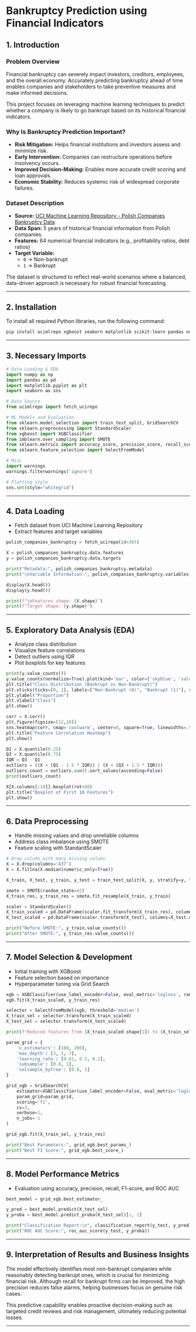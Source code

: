 # Bankruptcy Prediction using Financial Indicators

## 1. Introduction

### Problem Overview

Financial bankruptcy can severely impact investors, creditors, employees, and the overall economy. Accurately predicting bankruptcy ahead of time enables companies and stakeholders to take preventive measures and make informed decisions.

This project focuses on leveraging machine learning techniques to predict whether a company is likely to go bankrupt based on its historical financial indicators.

### Why Is Bankruptcy Prediction Important?

- **Risk Mitigation:** Helps financial institutions and investors assess and minimize risk.
- **Early Intervention:** Companies can restructure operations before insolvency occurs.
- **Improved Decision-Making:** Enables more accurate credit scoring and loan approvals.
- **Economic Stability:** Reduces systemic risk of widespread corporate failures.

### Dataset Description

- **Source:** [UCI Machine Learning Repository - Polish Companies Bankruptcy Data](http://archive.ics.uci.edu/dataset/365/polish+companies+bankruptcy+data)
- **Data Span:** 5 years of historical financial information from Polish companies.
- **Features:** 64 numerical financial indicators (e.g., profitability ratios, debt ratios)
- **Target Variable:**
  - `0` → Non-bankrupt
  - `1` → Bankrupt

The dataset is structured to reflect real-world scenarios where a balanced, data-driven approach is necessary for robust financial forecasting.

---

## 2. Installation

To install all required Python libraries, run the following command:

```bash
pip install ucimlrepo xgboost seaborn matplotlib scikit-learn pandas numpy imblearn
```

---

## 3. Necessary Imports

```python
# Data Loading & EDA
import numpy as np
import pandas as pd
import matplotlib.pyplot as plt
import seaborn as sns

# Data Source
from ucimlrepo import fetch_ucirepo

# ML Models and Evaluation
from sklearn.model_selection import train_test_split, GridSearchCV
from sklearn.preprocessing import StandardScaler
from xgboost import XGBClassifier
from imblearn.over_sampling import SMOTE
from sklearn.metrics import accuracy_score, precision_score, recall_score, f1_score, roc_auc_score, confusion_matrix, classification_report
from sklearn.feature_selection import SelectFromModel

# Misc
import warnings
warnings.filterwarnings('ignore')

# Plotting style
sns.set(style="whitegrid")
```

---

## 4. Data Loading

- Fetch dataset from UCI Machine Learning Repository
- Extract features and target variables

```python
polish_companies_bankruptcy = fetch_ucirepo(id=365)

X = polish_companies_bankruptcy.data.features
y = polish_companies_bankruptcy.data.targets

print("Metadata:", polish_companies_bankruptcy.metadata)
print("\nVariable Information:", polish_companies_bankruptcy.variables)

display(X.head())
display(y.head())

print(f"\nFeatures shape: {X.shape}")
print(f"Target shape: {y.shape}")
```

---

## 5. Exploratory Data Analysis (EDA)

- Analyze class distribution
- Visualize feature correlations
- Detect outliers using IQR
- Plot boxplots for key features

```python
print(y.value_counts())
y.value_counts(normalize=True).plot(kind='bar', color=['skyblue', 'salmon'])
plt.title("Class Distribution (Bankrupt vs Non-Bankrupt)")
plt.xticks(ticks=[0, 1], labels=["Non-Bankrupt (0)", "Bankrupt (1)"], rotation=0)
plt.ylabel("Proportion")
plt.xlabel("Class")
plt.show()

corr = X.corr()
plt.figure(figsize=(12,10))
sns.heatmap(corr, cmap='coolwarm', center=0, square=True, linewidths=.5)
plt.title("Feature Correlation Heatmap")
plt.show()

Q1 = X.quantile(0.25)
Q3 = X.quantile(0.75)
IQR = Q3 - Q1
outliers = ((X < (Q1 - 1.5 * IQR)) | (X > (Q3 + 1.5 * IQR)))
outliers_count = outliers.sum().sort_values(ascending=False)
print(outliers_count)

X[X.columns[:10]].boxplot(rot=90)
plt.title("Boxplot of First 10 Features")
plt.show()
```

---

## 6. Data Preprocessing

- Handle missing values and drop unreliable columns
- Address class imbalance using SMOTE
- Feature scaling with StandardScaler

```python
# Drop column with many missing values
X = X.drop(columns='A37')
X = X.fillna(X.median(numeric_only=True))

X_train, X_test, y_train, y_test = train_test_split(X, y, stratify=y, test_size=0.2, random_state=42)

smote = SMOTE(random_state=42)
X_train_res, y_train_res = smote.fit_resample(X_train, y_train)

scaler = StandardScaler()
X_train_scaled = pd.DataFrame(scaler.fit_transform(X_train_res), columns=X_train.columns)
X_test_scaled = pd.DataFrame(scaler.transform(X_test), columns=X_test.columns)

print("Before SMOTE:", y_train.value_counts())
print("After SMOTE:", y_train_res.value_counts())
```

---

## 7. Model Selection & Development

- Initial training with XGBoost
- Feature selection based on importance
- Hyperparameter tuning via Grid Search

```python
xgb = XGBClassifier(use_label_encoder=False, eval_metric='logloss', random_state=42)
xgb.fit(X_train_scaled, y_train_res)

selector = SelectFromModel(xgb, threshold='median')
X_train_sel = selector.transform(X_train_scaled)
X_test_sel = selector.transform(X_test_scaled)

print(f"Reduced features from {X_train_scaled.shape[1]} to {X_train_sel.shape[1]}")

param_grid = {
    'n_estimators': [100, 200],
    'max_depth': [3, 5, 7],
    'learning_rate': [0.01, 0.1, 0.2],
    'subsample': [0.8, 1],
    'colsample_bytree': [0.8, 1]
}

grid_xgb = GridSearchCV(
    estimator=XGBClassifier(use_label_encoder=False, eval_metric='logloss', random_state=42),
    param_grid=param_grid,
    scoring='f1',
    cv=3,
    verbose=1,
    n_jobs=-1
)

grid_xgb.fit(X_train_sel, y_train_res)

print("Best Parameters:", grid_xgb.best_params_)
print("Best F1 Score:", grid_xgb.best_score_)
```

---

## 8. Model Performance Metrics

- Evaluation using accuracy, precision, recall, F1-score, and ROC AUC

```python
best_model = grid_xgb.best_estimator_

y_pred = best_model.predict(X_test_sel)
y_proba = best_model.predict_proba(X_test_sel)[:, 1]

print("Classification Report:\n", classification_report(y_test, y_pred))
print("ROC AUC Score:", roc_auc_score(y_test, y_proba))
```

---

## 9. Interpretation of Results and Business Insights

The model effectively identifies most non-bankrupt companies while reasonably detecting bankrupt ones, which is crucial for minimizing financial risk. Although recall for bankrupt firms can be improved, the high precision reduces false alarms, helping businesses focus on genuine risk cases.

This predictive capability enables proactive decision-making such as targeted credit reviews and risk management, ultimately reducing potential losses.

---
